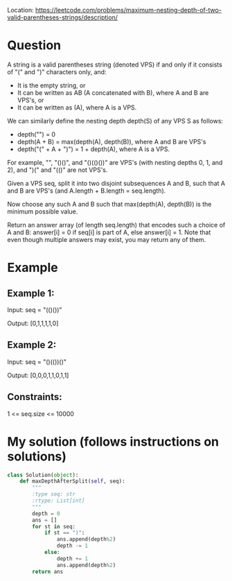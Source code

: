 Location: https://leetcode.com/problems/maximum-nesting-depth-of-two-valid-parentheses-strings/description/
# Question
A string is a valid parentheses string (denoted VPS) if and only if it consists of "(" and ")" characters only, and:

- It is the empty string, or
- It can be written as AB (A concatenated with B), where A and B are VPS's, or
- It can be written as (A), where A is a VPS.

We can similarly define the nesting depth depth(S) of any VPS S as follows:

- depth("") = 0
- depth(A + B) = max(depth(A), depth(B)), where A and B are VPS's
- depth("(" + A + ")") = 1 + depth(A), where A is a VPS.

For example,  "", "()()", and "()(()())" are VPS's (with nesting depths 0, 1, and 2), and ")(" and "(()" are not VPS's.

Given a VPS seq, split it into two disjoint subsequences A and B, such that A and B are VPS's (and A.length + B.length = seq.length).

Now choose any such A and B such that max(depth(A), depth(B)) is the minimum possible value.

Return an answer array (of length seq.length) that encodes such a choice of A and B:  answer[i] = 0 if seq[i] is part of A, else answer[i] = 1.  Note that even though multiple answers may exist, you may return any of them.

 
# Example

## Example 1:

Input: seq = "(()())"

Output: [0,1,1,1,1,0]

## Example 2:

Input: seq = "()(())()"

Output: [0,0,0,1,1,0,1,1]

## Constraints:

1 <= seq.size <= 10000
 

# My solution (follows instructions on solutions)
```python
class Solution(object):
    def maxDepthAfterSplit(self, seq):
        """
        :type seq: str
        :rtype: List[int]
        """
        depth = 0
        ans = []
        for st in seq:
            if st == ")":
                ans.append(depth%2)
                depth -= 1    
            else:
                depth += 1
                ans.append(depth%2)
        return ans
```
